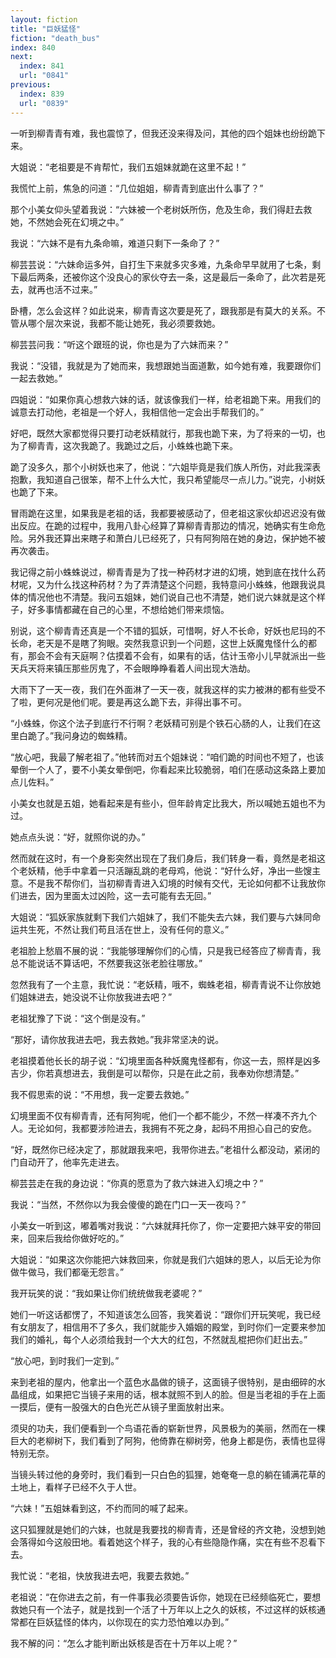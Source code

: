 ```yaml
---
layout: fiction
title: "巨妖猛怪"
fiction: "death_bus"
index: 840
next:
  index: 841
  url: "0841"
previous:
  index: 839
  url: "0839"
---
```

一听到柳青青有难，我也震惊了，但我还没来得及问，其他的四个姐妹也纷纷跪下来。

大姐说：“老祖要是不肯帮忙，我们五姐妹就跪在这里不起！”

我慌忙上前，焦急的问道：“几位姐姐，柳青青到底出什么事了？”

那个小美女仰头望着我说：“六妹被一个老树妖所伤，危及生命，我们得赶去救她，不然她会死在幻境之中。”

我说：“六妹不是有九条命嘛，难道只剩下一条命了？”

柳芸芸说：“六妹命运多舛，自打生下来就多灾多难，九条命早早就用了七条，剩下最后两条，还被你这个没良心的家伙夺去一条，这是最后一条命了，此次若是死去，就再也活不过来。”

卧槽，怎么会这样？如此说来，柳青青这次要是死了，跟我那是有莫大的关系。不管从哪个层次来说，我都不能让她死，我必须要救她。

柳芸芸问我：“听这个跟班的说，你也是为了六妹而来？”

我说：“没错，我就是为了她而来，我想跟她当面道歉，如今她有难，我要跟你们一起去救她。”

四姐说：“如果你真心想救六妹的话，就该像我们一样，给老祖跪下来。用我们的诚意去打动他，老祖是一个好人，我相信他一定会出手帮我们的。”

好吧，既然大家都觉得只要打动老妖精就行，那我也跪下来，为了将来的一切，也为了柳青青，这次我跪了。我跪过之后，小蛛蛛也跪下来。

跪了没多久，那个小树妖也来了，他说：“六姐毕竟是我们族人所伤，对此我深表抱歉，我知道自己很笨，帮不上什么大忙，我只希望能尽一点儿力。”说完，小树妖也跪了下来。

冒雨跪在这里，如果我是老祖的话，我都要被感动了，但老祖这家伙却迟迟没有做出反应。在跪的过程中，我用八卦心经算了算柳青青那边的情况，她确实有生命危险。另外我还算出来瞎子和萧白儿已经死了，只有阿狗陪在她的身边，保护她不被再次袭击。

我记得之前小蛛蛛说过，柳青青是为了找一种药材才进的幻境，她到底在找什么药材呢，又为什么找这种药材？为了弄清楚这个问题，我特意问小蛛蛛，他跟我说具体的情况他也不清楚。我问五姐妹，她们说自己也不清楚，她们说六妹就是这个样子，好多事情都藏在自己的心里，不想给她们带来烦恼。

别说，这个柳青青还真是一个不错的狐妖，可惜啊，好人不长命，好妖也尼玛的不长命，老天是不是瞎了狗眼。突然我意识到一个问题，这世上妖魔鬼怪什么的都有，那会不会有天庭啊？估摸着不会有，如果有的话，估计玉帝小儿早就派出一些天兵天将来镇压那些厉鬼了，不会眼睁睁看着人间出现大浩劫。

大雨下了一天一夜，我们在外面淋了一天一夜，就我这样的实力被淋的都有些受不了啦，更何况是他们呢。要是再这么跪下去，非得出事不可。

“小蛛蛛，你这个法子到底行不行啊？老妖精可别是个铁石心肠的人，让我们在这里白跪了。”我问身边的蜘蛛精。

“放心吧，我最了解老祖了。”他转而对五个姐妹说：“咱们跪的时间也不短了，也该晕倒一个人了，要不小美女晕倒吧，你看起来比较脆弱，咱们在感动这条路上要加点儿佐料。”

小美女也就是五姐，她看起来是有些小，但年龄肯定比我大，所以喊她五姐也不为过。

她点点头说：“好，就照你说的办。”

然而就在这时，有一个身影突然出现在了我们身后，我们转身一看，竟然是老祖这个老妖精，他手中拿着一只活蹦乱跳的老母鸡，他说：“好什么好，净出一些馊主意。不是我不帮你们，当初柳青青进入幻境的时候有交代，无论如何都不让我放你们进去，因为里面太过凶险，这一去可能有去无回。”

大姐说：“狐妖家族就剩下我们六姐妹了，我们不能失去六妹，我们要与六妹同命运共生死，不然让我们苟且活在世上，没有任何的意义。”

老祖脸上愁眉不展的说：“我能够理解你们的心情，只是我已经答应了柳青青，我总不能说话不算话吧，不然要我这张老脸往哪放。”

忽然我有了一个主意，我忙说：“老妖精，哦不，蜘蛛老祖，柳青青说不让你放她们姐妹进去，她没说不让你放我进去吧？”

老祖犹豫了下说：“这个倒是没有。”

“那好，请你放我进去吧，我去救她。”我非常坚决的说。

老祖摸着他长长的胡子说：“幻境里面各种妖魔鬼怪都有，你这一去，照样是凶多吉少，你若真想进去，我倒是可以帮你，只是在此之前，我奉劝你想清楚。”

我不假思索的说：“不用想，我一定要去救她。”

幻境里面不仅有柳青青，还有阿狗呢，他们一个都不能少，不然一样凑不齐九个人。无论如何，我都要涉险进去，我拥有不死之身，起码不用担心自己的安危。

“好，既然你已经决定了，那就跟我来吧，我带你进去。”老祖什么都没动，紧闭的门自动开了，他率先走进去。

柳芸芸走在我的身边说：“你真的愿意为了救六妹进入幻境之中？”

我说：“当然，不然你以为我会傻傻的跪在门口一天一夜吗？”

小美女一听到这，嘟着嘴对我说：“六妹就拜托你了，你一定要把六妹平安的带回来，回来后我给你做好吃的。”

大姐说：“如果这次你能把六妹救回来，你就是我们六姐妹的恩人，以后无论为你做牛做马，我们都毫无怨言。”

我开玩笑的说：“我如果让你们统统做我老婆呢？”

她们一听这话都愣了，不知道该怎么回答，我笑着说：“跟你们开玩笑呢，我已经有女朋友了，相信用不了多久，我们就能步入婚姻的殿堂，到时你们一定要来参加我们的婚礼，每个人必须给我封一个大大的红包，不然就乱棍把你们赶出去。”

“放心吧，到时我们一定到。”

来到老祖的屋内，他拿出一个蓝色水晶做的镜子，这面镜子很特别，是由细碎的水晶组成，如果把它当镜子来用的话，根本就照不到人的脸。但是当老祖的手在上面一摸后，便有一股强大的白色光芒从镜子里面放射出来。

须臾的功夫，我们便看到一个鸟语花香的崭新世界，风景极为的美丽，然而在一棵巨大的老柳树下，我们看到了阿狗，他倚靠在柳树旁，他身上都是伤，表情也显得特别无奈。

当镜头转过他的身旁时，我们看到一只白色的狐狸，她奄奄一息的躺在铺满花草的土地上，看样子已经不久于人世。

“六妹！”五姐妹看到这，不约而同的喊了起来。

这只狐狸就是她们的六妹，也就是我要找的柳青青，还是曾经的齐文艳，没想到她会落得如今这般田地。看着她这个样子，我的心有些隐隐作痛，实在有些不忍看下去。

我忙说：“老祖，快放我进去吧，我要去救她。”

老祖说：“在你进去之前，有一件事我必须要告诉你，她现在已经频临死亡，要想救她只有一个法子，就是找到一个活了十万年以上之久的妖核，不过这样的妖核通常都在巨妖猛怪的体内，以你现在的实力恐怕难以办到。”

我不解的问：“怎么才能判断出妖核是否在十万年以上呢？”